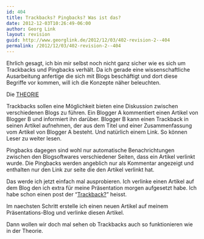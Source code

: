 ```yaml
---
id: 404
title: Trackbacks? Pingbacks? Was ist das?
date: 2012-12-03T10:26:49-06:00
author: Georg Link
layout: revision
guid: http://www.georglink.de/2012/12/03/402-revision-2--404
permalink: /2012/12/03/402-revision-2--404
---
```

Ehrlich gesagt, ich bin mir selbst noch nicht ganz sicher wie es sich um Trackbacks und Pingbacks verhält. Da ich gerade eine wissenschaftliche Ausarbeitung anfertige die sich mit Blogs beschäftigt und dort diese Begriffe vor kommen, will ich die Konzepte näher beleuchten. 

Die <a href="http://www.wpbeginner.com/beginners-guide/what-why-and-how-tos-of-trackbacks-and-pingbacks-in-wordpress/" target="_blank">THEORIE</a>

Trackbacks sollen eine Möglichkeit bieten eine Diskussion zwischen verschiedenen Blogs zu führen. Ein Blogger A kommentiert einen Artikel von Blogger B und informiert ihn darüber. Blogger B kann einen Trackback in seinen Artikel aufnehmen, der aus dem Titel und einer Zusammenfassung vom Artikel von Blogger A besteht. Und natürlich einem Link. So können Leser zu weiter lesen. 

Pingbacks dagegen sind wohl nur automatische Benachrichtungen zwischen den Blogsoftwares verschiedener Seiten, dass ein Artikel verlinkt wurde. Die Pingbacks werden angeblich nur als Kommentar angezeigt und enthalten nur den Link zur seite die den Artikel verlinkt hat.

Das werde ich jetzt einfach mal ausprobieren. Ich verlinke einen Artikel auf dem Blog den ich extra für meine Präsentation morgen aufgesetzt habe. Ich habe schon einen post der &#8220;<a href="http://www.georglink.de/cmc/2012/12/03/trackback/" title="testing trackbacks/pingbacks" target="_blank">Trackback?</a>&#8221; heisst.

Im naechsten Schritt erstelle ich einen neuen Artikel auf meinem Präsentations-Blog und verlinke diesen Artikel. 

Dann wollen wir doch mal sehen ob Trackbacks auch so funktionieren wie in der Theorie.